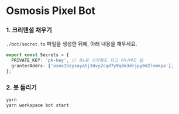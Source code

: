 # Osmosis Pixel Bot

### 1. 크리덴셜 채우기

`./bot/secret.ts` 파일을 생성한 뒤에, 아래 내용을 채우세요.

```ts
export const Secrets = {
  PRIVATE_KEY: 'pk-key', // 0x로 시작해도 되고 아니여도 됨
  granterAddrs: ['osmo15zysaya5j34vy2cqd7y9q8m3drjpy0d2lvmkpa'],
};
```

### 2. 봇 돌리기

```bash
yarn
yarn workspace bot start
```
